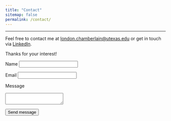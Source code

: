 ```yaml
---
title: "Contact"
sitemap: false
permalink: /contact/
---
```

------
Feel free to contact me at <london.chamberlain@utexas.edu> or get in touch via [LinkedIn](https://www.linkedin.com/in/londonchamberlain). 

Thanks for your interest!

<form accept-charset="UTF-8" action="https://www.formbackend.com/f/97be09fe91e26702" method="POST">
  <label for="name">Name</label>
  <input type="text" id="name" name="name" required>

  <label for="email">Email</label>
  <input type="email" id="email" name="email" required>

  <label for="message">Message</label>
  <textarea name="message"></textarea>

  <button type="submit">Send message</button>
</form>
